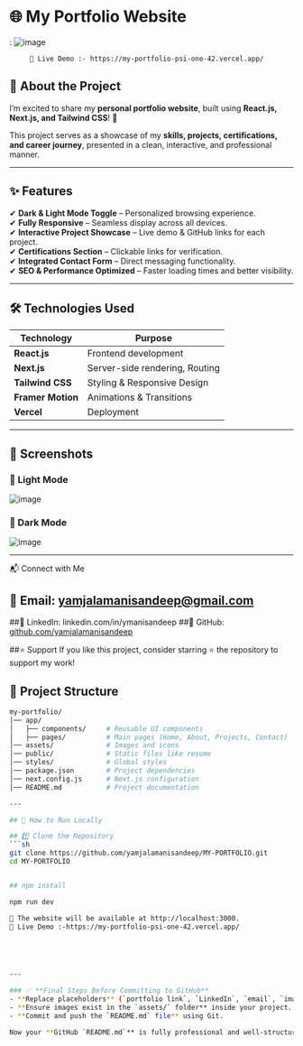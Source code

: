 # 🌐 My Portfolio Website  
 
: ![image](https://github.com/user-attachments/assets/70cccbba-d436-42d2-bd10-94a90dd1259f)
















         🔗 Live Demo :- https://my-portfolio-psi-one-42.vercel.app/

## 🚀 About the Project  
I’m excited to share my **personal portfolio website**, built using **React.js, Next.js, and Tailwind CSS**! 🚀  

This project serves as a showcase of my **skills, projects, certifications, and career journey**, presented in a clean, interactive, and professional manner.  

---

## ✨ Features    
✔ **Dark & Light Mode Toggle** – Personalized browsing experience.  
✔ **Fully Responsive** – Seamless display across all devices.  
✔ **Interactive Project Showcase** – Live demo & GitHub links for each project.  
✔ **Certifications Section** – Clickable links for verification.  
✔ **Integrated Contact Form** – Direct messaging functionality.  
✔ **SEO & Performance Optimized** – Faster loading times and better visibility.  

---

## 🛠️ Technologies Used  
| **Technology** | **Purpose** |
|--------------|------------|
| **React.js** | Frontend development |
| **Next.js** | Server-side rendering, Routing |
| **Tailwind CSS** | Styling & Responsive Design |
| **Framer Motion** | Animations & Transitions |
| **Vercel** | Deployment |

---

## 📸 Screenshots  

### 🔹 Light Mode  
![image](https://github.com/user-attachments/assets/8bfb0fe6-ae27-4f28-8a6f-14726e721d66)


### 🔹 Dark Mode  
![image](https://github.com/user-attachments/assets/c8c750e3-7058-4957-b789-9e365f2c66af)


---

📬 Connect with Me
## 📩 Email: yamjalamanisandeep@gmail.com
##🔗 LinkedIn: linkedin.com/in/ymanisandeep
##🐙 GitHub:[ github.com/yamjalamanisandeep](https://github.com/yamjalamanisandeep)

##⭐ Support
If you like this project, consider starring ⭐ the repository to support my work!


## 📂 Project Structure  
```bash
my-portfolio/
│── app/
│   ├── components/     # Reusable UI components
│   ├── pages/          # Main pages (Home, About, Projects, Contact)
│── assets/             # Images and icons
│── public/             # Static files like resume
│── styles/             # Global styles
│── package.json        # Project dependencies
│── next.config.js      # Next.js configuration
│── README.md           # Project documentation

---

## 🚀 How to Run Locally  

## 1️⃣ Clone the Repository  
```sh
git clone https://github.com/yamjalamanisandeep/MY-PORTFOLIO.git
cd MY-PORTFOLIO


## npm install

npm run dev

🔗 The website will be available at http://localhost:3000.
🔗 Live Demo :-https://my-portfolio-psi-one-42.vercel.app/





---

### ✅ **Final Steps Before Committing to GitHub**
- **Replace placeholders** (`portfolio link`, `LinkedIn`, `email`, `image paths`).  
- **Ensure images exist in the `assets/` folder** inside your project.  
- **Commit and push the `README.md` file** using Git.  

Now your **GitHub `README.md`** is fully professional and well-structured! 🚀🔥


